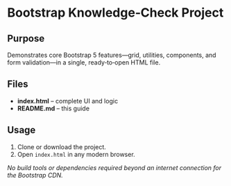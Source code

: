 # Bootstrap Knowledge‑Check Project

## Purpose
Demonstrates core Bootstrap 5 features—grid, utilities, components, and form validation—in a single, ready‑to‑open HTML file.

## Files
- **index.html** – complete UI and logic
- **README.md** – this guide

## Usage
1. Clone or download the project.
2. Open `index.html` in any modern browser.

_No build tools or dependencies required beyond an internet connection for the Bootstrap CDN._
